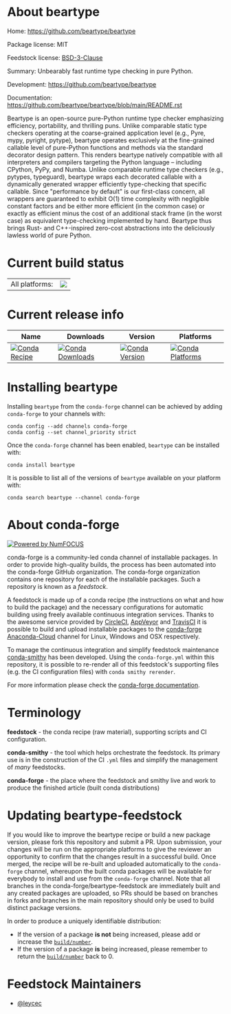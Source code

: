 About beartype
==============

Home: https://github.com/beartype/beartype

Package license: MIT

Feedstock license: [BSD-3-Clause](https://github.com/conda-forge/beartype-feedstock/blob/master/LICENSE.txt)

Summary: Unbearably fast runtime type checking in pure Python.

Development: https://github.com/beartype/beartype

Documentation: https://github.com/beartype/beartype/blob/main/README.rst

Beartype is an open-source pure-Python runtime type checker emphasizing
efficiency, portability, and thrilling puns. Unlike comparable static type
checkers operating at the coarse-grained application level (e.g., Pyre,
mypy, pyright, pytype), beartype operates exclusively at the fine-grained
callable level of pure-Python functions and methods via the standard
decorator design pattern. This renders beartype natively compatible with
all interpreters and compilers targeting the Python language – including
CPython, PyPy, and Numba. Unlike comparable runtime type checkers (e.g.,
pytypes, typeguard), beartype wraps each decorated callable with a
dynamically generated wrapper efficiently type-checking that specific
callable. Since "performance by default" is our first-class concern, all
wrappers are guaranteed to exhibit O(1) time complexity with negligible
constant factors and be either more efficient (in the common case) or
exactly as efficient minus the cost of an additional stack frame (in the
worst case) as equivalent type-checking implemented by hand. Beartype thus
brings Rust- and C++-inspired zero-cost abstractions into the deliciously
lawless world of pure Python.


Current build status
====================


<table><tr><td>All platforms:</td>
    <td>
      <a href="https://dev.azure.com/conda-forge/feedstock-builds/_build/latest?definitionId=9945&branchName=master">
        <img src="https://dev.azure.com/conda-forge/feedstock-builds/_apis/build/status/beartype-feedstock?branchName=master">
      </a>
    </td>
  </tr>
</table>

Current release info
====================

| Name | Downloads | Version | Platforms |
| --- | --- | --- | --- |
| [![Conda Recipe](https://img.shields.io/badge/recipe-beartype-green.svg)](https://anaconda.org/conda-forge/beartype) | [![Conda Downloads](https://img.shields.io/conda/dn/conda-forge/beartype.svg)](https://anaconda.org/conda-forge/beartype) | [![Conda Version](https://img.shields.io/conda/vn/conda-forge/beartype.svg)](https://anaconda.org/conda-forge/beartype) | [![Conda Platforms](https://img.shields.io/conda/pn/conda-forge/beartype.svg)](https://anaconda.org/conda-forge/beartype) |

Installing beartype
===================

Installing `beartype` from the `conda-forge` channel can be achieved by adding `conda-forge` to your channels with:

```
conda config --add channels conda-forge
conda config --set channel_priority strict
```

Once the `conda-forge` channel has been enabled, `beartype` can be installed with:

```
conda install beartype
```

It is possible to list all of the versions of `beartype` available on your platform with:

```
conda search beartype --channel conda-forge
```


About conda-forge
=================

[![Powered by
NumFOCUS](https://img.shields.io/badge/powered%20by-NumFOCUS-orange.svg?style=flat&colorA=E1523D&colorB=007D8A)](https://numfocus.org)

conda-forge is a community-led conda channel of installable packages.
In order to provide high-quality builds, the process has been automated into the
conda-forge GitHub organization. The conda-forge organization contains one repository
for each of the installable packages. Such a repository is known as a *feedstock*.

A feedstock is made up of a conda recipe (the instructions on what and how to build
the package) and the necessary configurations for automatic building using freely
available continuous integration services. Thanks to the awesome service provided by
[CircleCI](https://circleci.com/), [AppVeyor](https://www.appveyor.com/)
and [TravisCI](https://travis-ci.com/) it is possible to build and upload installable
packages to the [conda-forge](https://anaconda.org/conda-forge)
[Anaconda-Cloud](https://anaconda.org/) channel for Linux, Windows and OSX respectively.

To manage the continuous integration and simplify feedstock maintenance
[conda-smithy](https://github.com/conda-forge/conda-smithy) has been developed.
Using the ``conda-forge.yml`` within this repository, it is possible to re-render all of
this feedstock's supporting files (e.g. the CI configuration files) with ``conda smithy rerender``.

For more information please check the [conda-forge documentation](https://conda-forge.org/docs/).

Terminology
===========

**feedstock** - the conda recipe (raw material), supporting scripts and CI configuration.

**conda-smithy** - the tool which helps orchestrate the feedstock.
                   Its primary use is in the construction of the CI ``.yml`` files
                   and simplify the management of *many* feedstocks.

**conda-forge** - the place where the feedstock and smithy live and work to
                  produce the finished article (built conda distributions)


Updating beartype-feedstock
===========================

If you would like to improve the beartype recipe or build a new
package version, please fork this repository and submit a PR. Upon submission,
your changes will be run on the appropriate platforms to give the reviewer an
opportunity to confirm that the changes result in a successful build. Once
merged, the recipe will be re-built and uploaded automatically to the
`conda-forge` channel, whereupon the built conda packages will be available for
everybody to install and use from the `conda-forge` channel.
Note that all branches in the conda-forge/beartype-feedstock are
immediately built and any created packages are uploaded, so PRs should be based
on branches in forks and branches in the main repository should only be used to
build distinct package versions.

In order to produce a uniquely identifiable distribution:
 * If the version of a package **is not** being increased, please add or increase
   the [``build/number``](https://docs.conda.io/projects/conda-build/en/latest/resources/define-metadata.html#build-number-and-string).
 * If the version of a package **is** being increased, please remember to return
   the [``build/number``](https://docs.conda.io/projects/conda-build/en/latest/resources/define-metadata.html#build-number-and-string)
   back to 0.

Feedstock Maintainers
=====================

* [@leycec](https://github.com/leycec/)

